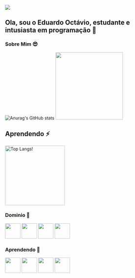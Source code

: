 <!--Header-->
<p>
  <img src="https://capsule-render.vercel.app/api?type=waving&color=gradient&height=100&section=header"/>
</p>
  
## Ola, sou o Eduardo Octávio, estudante e intusiasta em programação  👋

### Sobre Mim 😎
  ![Anurag's GitHub stats](https://github-readme-stats.vercel.app/api?username=EdOc-PS&show_icons=true&theme=panda&&rank_icon=github&border_radius=20&bg_color=181818,2a2a3c,494d5e)
  <img src = "https://cdn.discordapp.com/attachments/915277680579063808/1142134805786529882/heroi.gif" height=220>

## Aprendendo ⚡
<div>
 <img src = "https://github-readme-stats.vercel.app/api/top-langs/?username=EdOc-PS&layout=compact&theme=panda&border_radius=20&bg_color=181818,2a2a3c,494d5e" alt="Top Langs!" height=195> 
  
  ### Dominio 🤠
  <div>
     <img src="https://cdn.jsdelivr.net/gh/devicons/devicon/icons/html5/html5-plain-wordmark.svg" height=50/>
     <img src="https://cdn.jsdelivr.net/gh/devicons/devicon/icons/css3/css3-plain-wordmark.svg" height=50 />
     <img src="https://cdn.jsdelivr.net/gh/devicons/devicon/icons/java/java-plain-wordmark.svg"  height=50 />
     <img src="https://cdn.jsdelivr.net/gh/devicons/devicon/icons/javascript/javascript-plain.svg" height=50/>
  </div>
  
  ### Aprendendo 🤔
  <div> 
     <img src="https://cdn.jsdelivr.net/gh/devicons/devicon/icons/csharp/csharp-plain.svg" height=50 />
     <img src="https://cdn.jsdelivr.net/gh/devicons/devicon/icons/mysql/mysql-plain-wordmark.svg" height=50/>
     <img src="https://cdn.jsdelivr.net/gh/devicons/devicon/icons/php/php-plain.svg"  height=50 />
     <img src="https://cdn.jsdelivr.net/gh/devicons/devicon/icons/unity/unity-original-wordmark.svg" height=50 />
          
  </div>
     
          
  
  
                   
          
</div>


<!--
**EdOc-PS/EdOc-PS** is a ✨ _special_ ✨ repository because its `README.md` (this file) appears on your GitHub profile.

Here are some ideas to get you started:

- 🔭 I’m currently working on ...
- 🌱 I’m currently learning ...
- 👯 I’m looking to collaborate on ...
- 🤔 I’m looking for help with ...
- 💬 Ask me about ...
- 📫 How to reach me: ...
- 😄 Pronouns: ...
- ⚡ Fun fact: ...
-->
